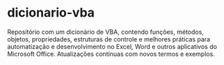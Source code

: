 # dicionario-vba
Repositório com um dicionário de VBA, contendo funções, métodos, objetos, propriedades, estruturas de controle e melhores práticas para automatização e desenvolvimento no Excel, Word e outros aplicativos do Microsoft Office. Atualizações contínuas com novos termos e exemplos.
